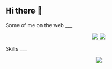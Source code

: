 ## Hi there 👋

<!--[![My Skills](https://skillicons.dev/icons?i=java,js,ts,html,css,react,nextjs,vite,gcp,azure&perline=4)](https://skillicons.dev) -->

Some of me on the web ___
<div align="center">
<a href="https://www.linkedin.com/in/kokakarova/" target="_blank">
<img src="https://skillicons.dev/icons?i=linkedin" />
</a>
<a href="https://github.com/kokakarova/" target="_blank">
<img src="https://skillicons.dev/icons?i=github" />
</a>
</div>

Skills ___
<p align="center">
  <a href="https://skillicons.dev">
    <img src="https://skillicons.dev/icons?i=java,idea,maven,spring,js,ts,html,css,react,nextjs,vite,redux,tailwind,vscode,firebase,postgres,gcp,azure,git,docker&perline=7" />
  </a>
</p>

<!--
**kokakarova/kokakarova** is a ✨ _special_ ✨ repository because its `README.md` (this file) appears on your GitHub profile.

 

Here are some ideas to get you started:

- 🔭 I’m currently working on ...
- 🌱 I’m currently learning ...
- 👯 I’m looking to collaborate on ...
- 🤔 I’m looking for help with ...
- 💬 Ask me about ...
- 📫 How to reach me: ...
- 😄 Pronouns: ...
- ⚡ Fun fact: ...
-->
